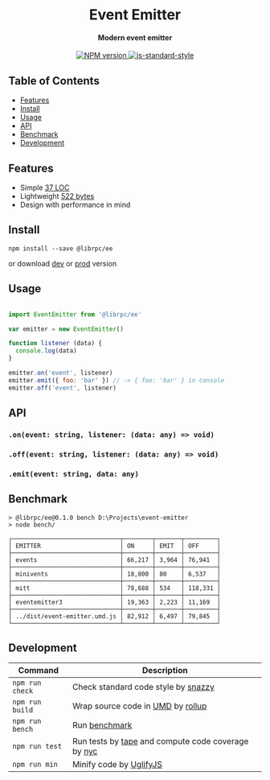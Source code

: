 <h1 align="center">Event Emitter</h1>
<h4 align="center">Modern event emitter</h4>
<p align="center">
  <a href="https://www.npmjs.com/package/vectory" target="_blank">
      <img src="https://img.shields.io/npm/v/vectory.svg" alt="NPM version" target="_blank"></img>
   </a>
  <a href="https://github.com/feross/standard" target="_blank">
    <img src="https://img.shields.io/badge/code%20style-standard-brightgreen.svg?style=flat" alt="js-standard-style"/>
  </a>
</p>

## Table of Contents

- [Features](#features)
- [Install](#install)
- [Usage](#usage)
- [API](#api)
- [Benchmark](#benchmark)
- [Development](#development)

## Features

- Simple [37 LOC](https://github.com/librpc/event-emitter/blob/master/dist/event-emitter.js#L37)
- Lightweight [522 bytes](https://github.com/librpc/event-emitter/blob/master/dist/event-emitter.min.js)
- Design with performance in mind

## Install

```
npm install --save @librpc/ee
```

or download [dev](https://unpkg.com/@librpc/ee/dist/event-emitter.umd.js) or [prod](https://unpkg.com/@librpc/ee/dist/event-emitter.min.js) version

## Usage

```js

import EventEmitter from '@librpc/ee'

var emitter = new EventEmitter()

function listener (data) {
  console.log(data)
}

emitter.on('event', listener)
emitter.emit({ foo: 'bar' }) // -> { foo: 'bar' } in console
emitter.off('event', listener)
```


## API

### `.on(event: string, listener: (data: any) => void)`

### `.off(event: string, listener: (data: any) => void)`

### `.emit(event: string, data: any)`

## Benchmark

```
> @librpc/ee@0.1.0 bench D:\Projects\event-emitter
> node bench/

┌──────────────────────────────┬────────┬───────┬─────────┐
│ EMITTER                      │ ON     │ EMIT  │ OFF     │
├──────────────────────────────┼────────┼───────┼─────────┤
│ events                       │ 66,217 │ 3,964 │ 76,941  │
├──────────────────────────────┼────────┼───────┼─────────┤
│ minivents                    │ 18,800 │ 80    │ 6,537   │
├──────────────────────────────┼────────┼───────┼─────────┤
│ mitt                         │ 78,688 │ 534   │ 118,331 │
├──────────────────────────────┼────────┼───────┼─────────┤
│ eventemitter3                │ 19,363 │ 2,223 │ 11,169  │
├──────────────────────────────┼────────┼───────┼─────────┤
│ ../dist/event-emitter.umd.js │ 82,912 │ 6,497 │ 79,845  │
└──────────────────────────────┴────────┴───────┴─────────┘
```

## Development

Command | Description
--------| -----------
`npm run check` | Check standard code style by [snazzy](https://www.npmjs.com/package/snazzy)
`npm run build` | Wrap source code in [UMD](https://github.com/umdjs/umd) by [rollup](https://github.com/rollup/rollup)
`npm run bench` | Run [benchmark](http://benchmarkjs.com/)
`npm run test` | Run tests by [tape](https://github.com/substack/tape) and compute code coverage by [nyc](https://github.com/bcoe/nyc)
`npm run min` | Minify code by [UglifyJS](https://github.com/mishoo/UglifyJS2)
